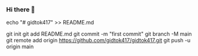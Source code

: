 ### Hi there 👋

<!--
**gidtok417/gidtok417** is a ✨ _special_ ✨ repository because its `README.md` (this file) appears on your GitHub profile.

Here are some ideas to get you started:

- 🔭 I’m currently working on ...
- 🌱 I’m currently learning ...
- 👯 I’m looking to collaborate on ...
- 🤔 I’m looking for help with ...wifi
- 💬 Ask me about ...
- 📫 How to reach me: ...
- 😄 Pronouns: ...
- ⚡ Fun fact: ...
--> echo "# gidtok417" >> README.md
git init
git add README.md
git commit -m "first commit"
git branch -M main
git remote add origin https://github.com/gidtok417/gidtok417.git
git push -u origin main
